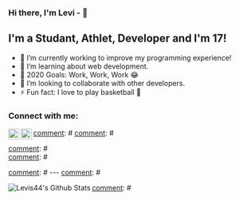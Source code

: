 ### Hi there, I'm Levi - 👋

## I'm a Studant, Athlet, Developer and I'm 17!

- 🔭 I’m currently working to improve my programming experience!
- 🌱 I’m learning about web development. 
- 🥅 2020 Goals: Work, Work, Work 😂
- 👯 I’m looking to collaborate with other developers. 
- ⚡ Fun fact: I love to play basketball 🏀

### Connect with me:

[comment]: # [<img align="left" alt="Levi | LinkedIn" width="22px" src="https://cdn.jsdelivr.net/npm/simple-icons@v3/icons/linkedin.svg" />][linkedin]
[comment]: # [<img align="left" alt="Levi | Instagram" width="22px" src="https://cdn.jsdelivr.net/npm/simple-icons@v3/icons/instagram.svg" />][instagram]

[comment]: # <br />
[comment]: # <br />

[comment]: # ---
[comment]: # <br />


[comment]: # <img align="left" alt="Levis44's Github Stats" src="https://github-readme-stats.vercel.app/api?username=Levis44&show_icons=true&hide_border=true&theme=radical" />

[comment]: # (<img align="left" alt="Levis44's Github Stats" src="https://github-readme-stats.vercel.app/api/top-langs/?username=Levis44&layout=compact" />)

[instagram]: https://www.instagram.com/_levis44/
[linkedin]: https://www.linkedin.com/in/levi-ciarrocchi-1081251a6/


